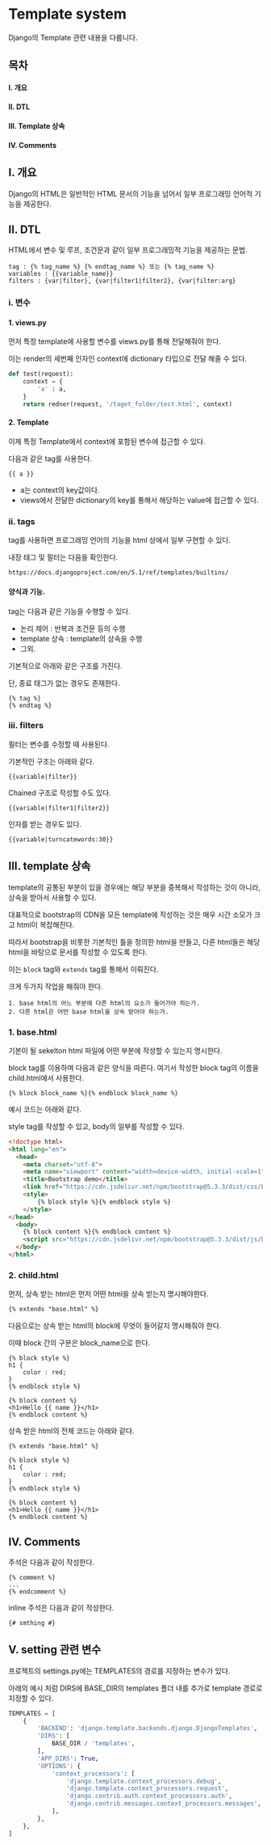 # Template system
Django의 Template 관련 내용을 다룹니다.

## 목차

#### I. 개요
#### II. DTL
#### III. Template 상속
#### IV. Comments

## I. 개요
Django의 HTML은 일반적인 HTML 문서의 기능을 넘어서 일부 프로그래밍 언어적 기능을 제공한다.

## II. DTL
HTML에서 변수 및 루프, 조건문과 같이 일부 프로그래밍적 기능을 제공하는 문법.

```
tag : {% tag_name %} {% endtag_name %} 또는 {% tag_name %}
variables : {{variable_name}}
filters : {var|filter}, {var|filter1|filter2}, {var|filter:arg}
```

### i. 변수

#### 1. views.py
먼저 특정 template에 사용할 변수를 views.py를 통해 전달해줘야 한다.

이는 render의 세번째 인자인 context에 dictionary 타입으로 전달 해줄 수 있다.

```python
def test(request):
    context = {
        'a' : a,
    }
    return redner(request, '/taget_folder/test.html', context)
```

#### 2. Template
이제 특정 Template에서 context에 포함된 변수에 접근할 수 있다.

다음과 같은 tag를 사용한다.

`{{ a }}`

- a는 context의 key값이다.
- views에서 전달한 dictionary의 key를 통해서 해당하는 value에 접근할 수 있다.



### ii. tags
tag를 사용하면 프로그래밍 언어의 기능을 html 상에서 일부 구현할 수 있다.

내장 태그 및 필터는 다음을 확인한다.

`https://docs.djangoproject.com/en/5.1/ref/templates/builtins/`

#### 양식과 기능.
tag는 다음과 같은 기능을 수행할 수 있다.
- 논리 제어 : 반복과 조건문 등의 수행
- template 상속 : template의 상속을 수행
- 그외.

기본적으로 아래와 같은 구조를 가진다.

단, 종료 태그가 없는 경우도 존재한다.
```
{% tag %}
{% endtag %}
```


### iii. filters
필터는 변수를 수정할 때 사용된다.

기본적인 구조는 아래와 같다.
```
{{variable|filter}}
```

Chained 구조로 작성할 수도 있다.
```
{{variable|filter1|filter2}}
```

인자를 받는 경우도 있다.
```
{{variable|turncatewords:30}}
```

## III. template 상속
template의 공통된 부분이 있을 경우에는 해당 부분을 중복해서 작성하는 것이 아니라, 상속을 받아서 사용할 수 있다.

대표적으로 bootstrap의 CDN을 모든 template에 작성하는 것은 매우 시간 소모가 크고 html이 복잡해진다.

따라서 bootstrap을 비롯한 기본적인 틀을 정의한 html을 만들고, 다른 html들은 해당 html을 바탕으로 문서를 작성할 수 있도록 한다.

이는 `block` tag와 `extends` tag를 통해서 이뤄진다.

크게 두가지 작업을 해줘야 한다.

```
1. base html의 어느 부분에 다른 html의 요소가 들어가야 하는가.
2. 다른 html은 어떤 base html을 상속 받아야 하는가.
```

### 1. base.html
기본이 될 sekelton html 파일에 어떤 부분에 작성할 수 있는지 명시한다.

block tag를 이용하며 다음과 같은 양식을 따른다. 여기서 작성한 block tag의 이름을 child.html에서 사용한다.

```
{% block block_name %}{% endblock block_name %}
```

예시 코드는 아래와 같다.

style tag를 작성할 수 있고, body의 일부를 작성할 수 있다.

```HTML
<!doctype html>
<html lang="en">
  <head>
    <meta charset="utf-8">
    <meta name="viewport" content="width=device-width, initial-scale=1">
    <title>Bootstrap demo</title>
    <link href="https://cdn.jsdelivr.net/npm/bootstrap@5.3.3/dist/css/bootstrap.min.css" rel="stylesheet" integrity="sha384-QWTKZyjpPEjISv5WaRU9OFeRpok6YctnYmDr5pNlyT2bRjXh0JMhjY6hW+ALEwIH" crossorigin="anonymous">
    <style>
        {% block style %}{% endblock style %}
    </style>
</head>
  <body>
    {% block content %}{% endblock content %}
    <script src="https://cdn.jsdelivr.net/npm/bootstrap@5.3.3/dist/js/bootstrap.bundle.min.js" integrity="sha384-YvpcrYf0tY3lHB60NNkmXc5s9fDVZLESaAA55NDzOxhy9GkcIdslK1eN7N6jIeHz" crossorigin="anonymous"></script>
  </body>
</html>
```

### 2. child.html
먼저, 상속 받는 html은 먼저 어떤 html을 상속 받는지 명시해야한다.

```html
{% extends "base.html" %}
```

다음으로는 상속 받는 html의 block에 무엇이 들어갈지 명시해줘야 한다.

이때 block 간의 구분은 block_name으로 한다.

```
{% block style %}
h1 {
    color : red;
}
{% endblock style %}

{% block content %}
<h1>Hello {{ name }}</h1>
{% endblock content %}
```

상속 받은 html의 전체 코드는 아래와 같다.

```
{% extends "base.html" %}

{% block style %}
h1 {
    color : red;
}
{% endblock style %}

{% block content %}
<h1>Hello {{ name }}</h1>
{% endblock content %}
```

## IV. Comments
주석은 다음과 같이 작성한다.

```
{% comment %}
...
{% endcomment %}
```

inline 주석은 다음과 같이 작성한다.

`{# smthing #}`


## V. setting 관련 변수
프로젝트의 settings.py에는 TEMPLATES의 경로를 지정하는 변수가 있다.

아래의 예시 처럼 DIRS에 BASE_DIR의 templates 폴더 내를 추가로 template 경로로 지정할 수 있다.

```python
TEMPLATES = [
    {
        'BACKEND': 'django.template.backends.django.DjangoTemplates',
        'DIRS': [
            BASE_DIR / 'templates',
        ],
        'APP_DIRS': True,
        'OPTIONS': {
            'context_processors': [
                'django.template.context_processors.debug',
                'django.template.context_processors.request',
                'django.contrib.auth.context_processors.auth',
                'django.contrib.messages.context_processors.messages',
            ],
        },
    },
]
```

